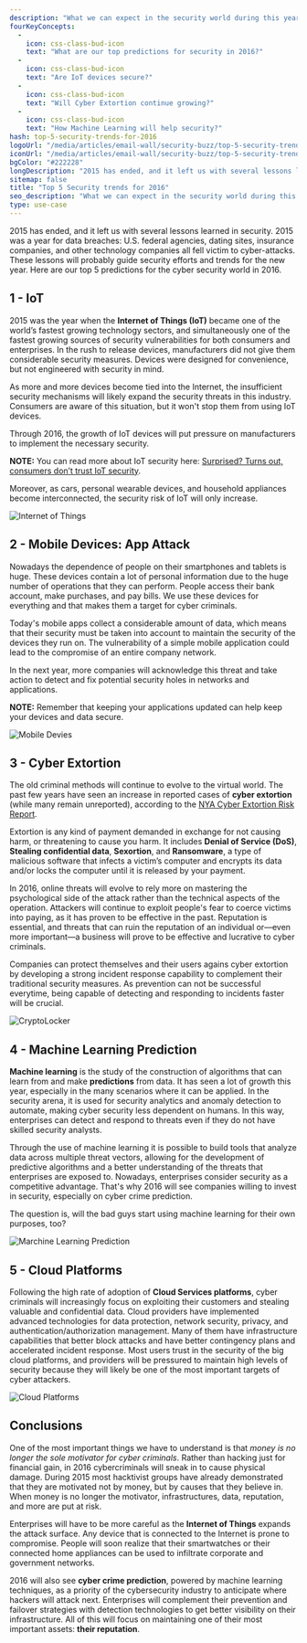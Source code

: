 ```yaml
---
description: "What we can expect in the security world during this year"
fourKeyConcepts: 
  - 
    icon: css-class-bud-icon
    text: "What are our top predictions for security in 2016?"
  - 
    icon: css-class-bud-icon
    text: "Are IoT devices secure?"
  - 
    icon: css-class-bud-icon
    text: "Will Cyber Extortion continue growing?"
  - 
    icon: css-class-bud-icon
    text: "How Machine Learning will help security?"
hash: top-5-security-trends-for-2016
logoUrl: "/media/articles/email-wall/security-buzz/top-5-security-trends/logo.png"
iconUrl: "/media/articles/email-wall/security-buzz/top-5-security-trends/logo.png"
bgColor: "#222228"
longDescription: "2015 has ended, and it left us with several lessons learned in security. 2015 was a year for data breaches: U.S. federal agencies, dating sites, insurance companies, and other technology companies all fell victim to cyber-attacks. These lessons will probably guide security efforts and trends for the new year. Here are our top 5 predictions for the cyber security world in 2016."
sitemap: false
title: "Top 5 Security trends for 2016"
seo_description: "What we can expect in the security world during this year"
type: use-case
---
```


2015 has ended, and it left us with several lessons learned in security. 2015 was a year for data breaches: U.S. federal agencies, dating sites, insurance companies, and other technology companies all fell victim to cyber-attacks. These lessons will probably guide security efforts and trends for the new year. Here are our top 5 predictions for the cyber security world in 2016.

## 1 - IoT
2015 was the year when the **Internet of Things (IoT)** became one of the world’s fastest growing technology sectors, and simultaneously one of the fastest growing sources of security vulnerabilities for both consumers and enterprises. In the rush to release devices, manufacturers did not give them considerable security measures. Devices were designed for convenience, but not engineered with security in mind.

As more and more devices become tied into the Internet, the insufficient security mechanisms will likely expand the security threats in this industry. Consumers are aware of this situation, but it won't stop them from using IoT devices.

Through 2016, the growth of IoT devices will put pressure on manufacturers to implement the necessary security.

**NOTE:** You can read more about IoT security here: [Surprised? Turns out, consumers don’t trust IoT security](https://auth0.com/blog/2015/11/06/surprised-turns-out-consumers-dont-trust-iot-security/).

Moreover, as cars, personal wearable devices, and household appliances become interconnected, the security risk of IoT will only increase.

![Internet of Things](/media/articles/email-wall/security-buzz/top-5-security-trends/iot.png)

## 2 - Mobile Devices: App Attack
Nowadays the dependence of people on their smartphones and tablets is huge. These devices contain a lot of personal information due to the huge number of operations that they can perform. People access their bank account, make purchases, and pay bills. We use these devices for everything and that makes them a target for cyber criminals.

Today's mobile apps collect a considerable amount of data, which means that their security must be taken into account to maintain the security of the devices they run on. The vulnerability of a simple mobile application could lead to the compromise of an entire company network.

In the next year, more companies will acknowledge this threat and take action to detect and fix potential security holes in networks and applications.

**NOTE:** Remember that keeping your applications updated can help keep your devices and data secure.

![Mobile Devies](/media/articles/email-wall/security-buzz/top-5-security-trends/mobile.png)

## 3 - Cyber Extortion
The old criminal methods will continue to evolve to the virtual world. The past few years have seen an increase in reported cases of **cyber extortion** (while many remain unreported), according to the [NYA Cyber Extortion Risk Report](http://www.nyainternational.com/sites/default/files/nya-publications/151027_Cyber_Extortion_Risk_Report_2015_0.pdf). 

Extortion is any kind of payment demanded in exchange for not causing harm, or threatening to cause you harm. It includes **Denial of Service (DoS)**, **Stealing confidential data**,  **Sexortion**, and **Ransomware**, a type of malicious software that infects a victim’s computer and encrypts its data and/or locks the computer until it is released by your payment.

In 2016, online threats will evolve to rely more on mastering the psychological side of the attack rather than the technical aspects of the operation. Attackers will continue to exploit people's fear to coerce victims into paying, as it has proven to be effective in the past. Reputation is essential, and threats that can ruin the reputation of an individual or—even more important—a business will prove to be effective and lucrative to cyber criminals.

Companies can protect themselves and their users agains cyber extortion by developing a strong incident response capability to complement their traditional security measures. As prevention can not be successful everytime, being capable of detecting and responding to incidents faster will be crucial.

![CryptoLocker](/media/articles/email-wall/security-buzz/top-5-security-trends/criptolocker.png)

## 4 - Machine Learning Prediction

**Machine learning** is the study of the construction of algorithms that can learn from and make **predictions** from data. It has seen a lot of growth this year, especially in the many scenarios where it can be applied. In the security arena, it is used for security analytics and anomaly detection to automate, making cyber security less dependent on humans. In this way, enterprises can detect and respond to threats even if they do not have skilled security analysts.

Through the use of machine learning it is possible to build tools that analyze data across multiple threat vectors, allowing for the development of predictive algorithms and a better understanding of the threats that enterprises are exposed to. Nowadays, enterprises consider security as a competitive advantage. That's why 2016 will see companies willing to invest in security, especially on cyber crime prediction.

The question is, will the bad guys start using machine learning for their own purposes, too?

![Marchine Learning Prediction](/media/articles/email-wall/security-buzz/top-5-security-trends/machine-learning.png)

## 5 - Cloud Platforms
Following the high rate of adoption of **Cloud Services platforms**, cyber criminals will increasingly focus on exploiting their customers and stealing valuable and confidential data. Cloud providers have implemented advanced technologies for data protection, network security, privacy, and authentication/authorization management. Many of them have infrastructure capabilities that better block attacks and have better contingency plans and accelerated incident response. Most users trust in the security of the big cloud platforms, and providers will be pressured to maintain high levels of security because they will likely be one of the most important targets of cyber attackers.

![Cloud Platforms](/media/articles/email-wall/security-buzz/top-5-security-trends/cloud-platform.png)

## Conclusions
One of the most important things we have to understand is that _money is no longer the sole motivator for cyber criminals_. Rather than hacking just for financial gain, in 2016 cybercriminals will sneak in to cause physical damage. During 2015 most hacktivist groups have already demonstrated that they are motivated not by money, but by causes that they believe in. When money is no longer the motivator, infrastructures, data, reputation, and more are put at risk.

Enterprises will have to be more careful as the **Internet of Things** expands the attack surface. Any device that is connected to the Internet is prone to compromise. People will soon realize that their smartwatches or their connected home appliances can be used to infiltrate corporate and government networks.

2016 will also see **cyber crime prediction**, powered by machine learning techniques, as a priority of the cybersecurity industry to anticipate where hackers will attack next. Enterprises will complement their prevention and failover strategies with detection technologies to get better visibility on their infrastructure. All of this will focus on maintaining one of their most important assets: **their reputation**.